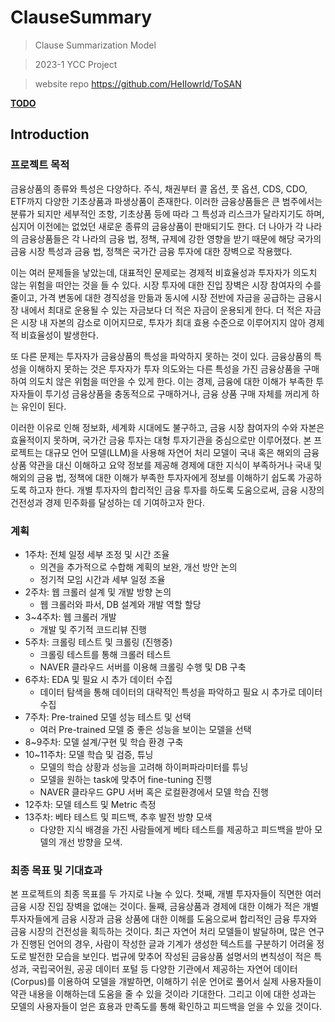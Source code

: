 # ClauseSummary
> Clause Summarization Model

> 2023-1 YCC Project

> website repo https://github.com/HeIIowrld/ToSAN

**[TODO](./docs/TODO.md)**

## Introduction
### 프로젝트 목적
금융상품의 종류와 특성은 다양하다. 주식, 채권부터 콜 옵션, 풋 옵션, CDS, CDO, ETF까지 다양한 기초상품과 파생상품이 존재한다. 이러한 금융상품들은 큰 범주에서는 분류가 되지만 세부적인 조항, 기초상품 등에 따라 그 특성과 리스크가 달라지기도 하며, 심지어 이전에는 없었던 새로운 종류의 금융상품이 판매되기도 한다. 더 나아가 각 나라의 금융상품들은 각 나라의 금융  법, 정책, 규제에 강한 영향을 받기 때문에 해당 국가의 금융 시장 특성과 금융 법, 정책은 국가간 금융 투자에 대한 장벽으로 작용했다.

이는 여러 문제들을 낳았는데, 대표적인 문제로는 경제적 비효율성과 투자자가 의도치 않는 위험을 떠안는 것을 들 수 있다. 시장 투자에 대한 진입 장벽은 시장 참여자의 수를 줄이고, 가격 변동에 대한 경직성을 만듦과 동시에 시장 전반에 자금을 공급하는 금융시장 내에서 최대로 운용될 수 있는 자금보다 더 적은 자금이 운용되게 한다. 더 적은 자금은 시장 내 자본의 감소로 이어지므로, 투자가 최대 효용 수준으로 이루어지지 않아 경제적 비효율성이 발생한다.

또 다른 문제는 투자자가 금융상품의 특성을 파악하지 못하는 것이 있다. 금융상품의 특성을 이해하지 못하는 것은 투자자가 투자 의도와는 다른 특성을 가진 금융상품을 구매하여 의도치 않은 위험을 떠안을 수 있게 한다. 이는 경제, 금융에 대한 이해가 부족한 투자자들이 투기성 금융상품을 충동적으로 구매하거나, 금융 상품 구매 자체를 꺼리게 하는 유인이 된다.

이러한 이유로 인해 정보화, 세계화 시대에도 불구하고, 금융 시장 참여자의 수와 자본은 효율적이지 못하며, 국가간 금융 투자는 대형 투자기관을 중심으로만 이루어졌다. 본 프로젝트는 대규모 언어 모델(LLM)을 사용해 자연어 처리 모델이 국내 혹은 해외의 금융상품 약관을 대신 이해하고 요약 정보를 제공해 경제에 대한 지식이 부족하거나 국내 및 해외의 금융 법, 정책에 대한 이해가 부족한 투자자에게 정보를 이해하기 쉽도록 가공하도록 하고자 한다. 개별 투자자의 합리적인 금융 투자를 하도록 도움으로써, 금융 시장의 건전성과 경제 민주화를 달성하는 데 기여하고자 한다.

### 계획
- 1주차: 전체 일정 세부 조정 및 시간 조율
  - 의견을 추가적으로 수합해 계획의 보완, 개선 방안 논의
  - 정기적 모임 시간과 세부 일정 조율
- 2주차: 웹 크롤러 설계 및 개발 방향 논의
  - 웹 크롤러와 파서, DB 설계와 개발 역할 할당
- 3~4주차: 웹 크롤러 개발
  - 개발 및 주기적 코드리뷰 진행
- 5주차: 크롤링 테스트 및 크롤링 (진행중)
  - 크롤링 테스트를 통해 크롤러 테스트
  - NAVER 클라우드 서버를 이용해 크롤링 수행 및 DB 구축
- 6주차: EDA 및 필요 시 추가 데이터 수집
  - 데이터 탐색을 통해 데이터의 대략적인 특성을 파악하고 필요 시 추가로 데이터 수집
- 7주차: Pre-trained 모델 성능 테스트 및 선택
  - 여러 Pre-trained 모델 중 좋은 성능을 보이는 모델을 선택
- 8~9주차: 모델 설계/구현 및 학습 환경 구축
- 10~11주차: 모델 학습 및 검증, 튜닝
  - 모델의 학습 상황과 성능을 고려해 하이퍼파라미터를 튜닝
  - 모델을 원하는 task에 맞추어 fine-tuning 진행
  - NAVER 클라우드 GPU 서버 혹은 로컬환경에서 모델 학습 진행
- 12주차: 모델 테스트 및 Metric 측정
- 13주차: 베타 테스트 및 피드백, 추후 발전 방향 모색
  - 다양한 지식 배경을 가진 사람들에게 베타 테스트를 제공하고 피드백을 받아 모델의 개선 방향을 모색.

### 최종 목표 및 기대효과
본 프로젝트의 최종 목표를 두 가지로 나눌 수 있다. 첫째, 개별 투자자들이 직면한 여러 금융 시장 진입 장벽을 없애는 것이다. 둘째, 금융상품과 경제에 대한 이해가 적은 개별 투자자들에게 금융 시장과 금융 상품에 대한 이해를 도움으로써 합리적인 금융 투자와 금융 시장의 건전성을 획득하는 것이다. 최근 자연어 처리 모델들이 발달하며, 많은 연구가 진행된 언어의 경우, 사람이 작성한 글과 기계가 생성한 텍스트를 구분하기 어려울 정도로 발전한 모습을 보인다. 법규에 맞추어 작성된 금융상품 설명서의 변칙성이 적은 특성과, 국립국어원, 공공 데이터 포털 등 다양한 기관에서 제공하는 자연어 데이터(Corpus)를 이용하여 모델을 개발하면, 이해하기 쉬운 언어로 풀어서 실제 사용자들이 약관 내용을 이해하는데 도움을 줄 수 있을 것이라 기대한다. 그리고 이에 대한 성과는 모델의 사용자들이 얻은 효용과 만족도를 통해 확인하고 피드백을 얻을 수 있을 것이다.
